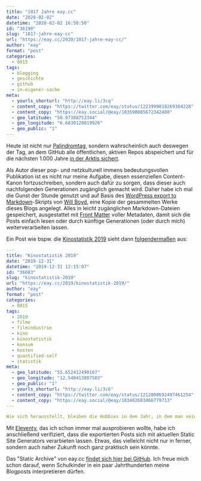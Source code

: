 ```yaml
---
title: "1017 Jahre eay.cc"
date: "2020-02-02"
datetime: "2020-02-02 16:50:50"
id: "36190"
slug: "1017-jahre-eay-cc"
url: "https://eay.cc/2020/1017-jahre-eay-cc/"
author: "eay"
format: "post"
categories:
  - 0815
tags:
  - blogging
  - geschichte
  - github
  - in-eigener-sache
meta:
  - yourls_shorturl: "http://eay.li/3cq"
  - content_copy: "https://twitter.com/eay/status/1223999818269364228"
  - content_copy: "https://eay.social/@eay/103590085672342408"
  - geo_latitude: "50.97388753344"
  - geo_longitude: "6.6830128019926"
  - geo_public: "1"
---
```


Heute ist nicht nur [Palindromtag](https://eay.cc/2020/happy-palindrome-day-20200202/), sondern wahrscheinlich auch deswegen der Tag, an dem GitHub alle öffentlichen, aktiven Repos abspeichert und für die nächsten 1.000 Jahre [in der Arktis sichert](https://eay.cc/2020/github-sichert-am-02-02-2020-alle-aktiven-open-source-repositories-fuer-1-000-jahre-in-der-arktis/).

Als Autor dieser pop- und netzkulturell immens bedeutungsvollen Publikation ist es nicht nur meine Aufgabe, diesen essenziellen Content-Kanon fortzu­schreiben, sondern auch dafür zu sorgen, dass dieser auch nachfolgenden Generationen zugänglich gemacht wird. Daher habe ich mal die Gunst der Stunde genutzt und auf Basis des [WordPress export to Markdown](https://github.com/lonekorean/wordpress-export-to-markdown)\-Skripts von [Will Boyd](https://codersblock.com/), eine Kopie der gesammelten Werke dieses Blogs angelegt. Alles in leicht zugänglichen Markdown-Dateien gespeichert, ausgestattet mit [Front Matter](https://jekyllrb.com/docs/front-matter/) voller Metadaten, damit sich die Posts einfach lesen oder durch künftige Generationen (oder durch mich) weiterverarbeiten lassen.

Ein Post wie bspw. die [Kinostatistik 2019](https://eay.cc/2019/kinostatistik-2019/) sieht dann [folgendermaßen](https://raw.githubusercontent.com/stefangrund/eay.cc-static-archive/master/posts/2019/2019-12-31-kinostatistik-2019.md) aus:

```yaml
---
title: "Kinostatistik 2019"
date: "2019-12-31"
datetime: "2019-12-31 12:15:07"
id: "36083"
slug: "kinostatistik-2019"
url: "https://eay.cc/2019/kinostatistik-2019/"
author: "eay"
format: "post"
categories:
  - 0815
tags:
  - 2019
  - filme
  - filmindustrie
  - kino
  - kinostatistik
  - konsum
  - kosten
  - quantified-self
  - statistik
meta:
  - geo_latitude: "55.652412490167"
  - geo_longitude: "12.540413807503"
  - geo_public: "1"
  - yourls_shorturl: "http://eay.li/3c6"
  - content_copy: "https://twitter.com/eay/status/1212000692497461254"
  - content_copy: "https://eay.social/@eay/103402603466779713"
---

Wie sich herausstellt, bleiben die Hobbies in dem Jahr, in dem man seinen Job kündigt und fast jede wache Minute in die Gründung der [eigenen Firma](https://hypercode.de/) steckt, schon mal auf der Strecke. Kein Wunder also... 
```

Mit [Eleventy](https://www.11ty.dev/), das ich schon immer mal ausprobieren wollte, habe ich anschließend verifiziert, dass die exportierten Posts sich mit aktuellen Static Site Generators verarbieten lassen. Etwas, das vielleicht nicht nur in ferner, sondern auch naher Zukunft noch ganz praktisch sein könnte.

Das "Static Archive" von eay.cc [findet sich hier bei GitHub](https://github.com/stefangrund/eay.cc-static-archive). Ich freue mich schon darauf, wenn Schulkinder in ein paar Jahrthunderten meine Blogposts interpretieren dürfen.
